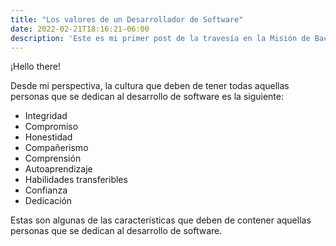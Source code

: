 ```yaml
---
title: "Los valores de un Desarrollador de Software"
date: 2022-02-21T18:16:21-06:00
description: 'Este es mi primer post de la travesía en la Misión de Backend con Node JS de Launch X.'
---
```


¡Hello there!

Desde mi perspectiva, la cultura que deben de tener todas aquellas personas que se dedican al desarrollo de software es la siguiente:

- Integridad
- Compromiso
- Honestidad
- Compañerismo
- Comprensión
- Autoaprendizaje 
- Habilidades transferibles 
- Confianza
- Dedicación 

Estas son algunas de las características que deben de contener aquellas personas que se dedican al desarrollo de software.
